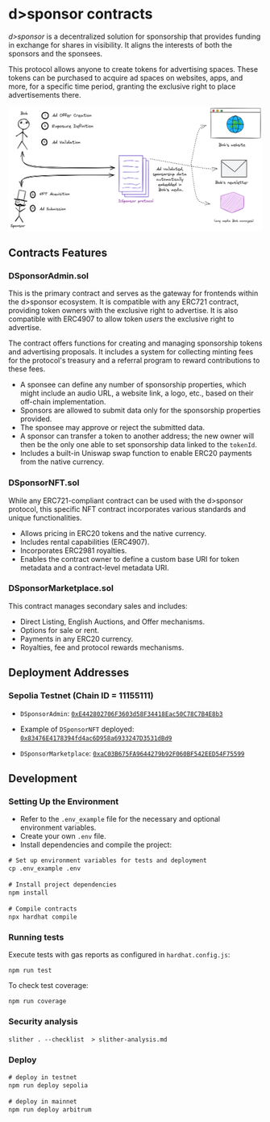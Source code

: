 # d>sponsor contracts

*d>sponsor* is a decentralized solution for sponsorship that provides funding in exchange for shares in visibility. It aligns the interests of both the sponsors and the sponsees.

This protocol allows anyone to create tokens for advertising spaces. These tokens can be purchased to acquire ad spaces on websites, apps, and more, for a specific time period, granting the exclusive right to place advertisements there.

![logo d>sponsor](assets/schema%20dsponsor.png)

## Contracts Features

### DSponsorAdmin.sol

This is the primary contract and serves as the gateway for frontends within the d>sponsor ecosystem. It is compatible with any ERC721 contract, providing token owners with the exclusive right to advertise. It is also compatible with ERC4907 to allow token *users* the exclusive right to advertise.

The contract offers functions for creating and managing sponsorship tokens and advertising proposals. It includes a system for collecting minting fees for the protocol's treasury and a referral program to reward contributions to these fees.

- A sponsee can define any number of sponsorship properties, which might include an audio URL, a website link, a logo, etc., based on their off-chain implementation.
- Sponsors are allowed to submit data only for the sponsorship properties provided.
- The sponsee may approve or reject the submitted data.
- A sponsor can transfer a token to another address; the new owner will then be the only one able to set sponsorship data linked to the `tokenId`.
- Includes a built-in Uniswap swap function to enable ERC20 payments from the native currency.

### DSponsorNFT.sol

While any ERC721-compliant contract can be used with the d>sponsor protocol, this specific NFT contract incorporates various standards and unique functionalities.

- Allows pricing in ERC20 tokens and the native currency.
- Includes rental capabilities (ERC4907).
- Incorporates ERC2981 royalties.
- Enables the contract owner to define a custom base URI for token metadata and a contract-level metadata URI.

### DSponsorMarketplace.sol

This contract manages secondary sales and includes:

- Direct Listing, English Auctions, and Offer mechanisms.
- Options for sale or rent.
- Payments in any ERC20 currency.
- Royalties, fee and protocol rewards mechanisms.

## Deployment Addresses

### Sepolia Testnet (Chain ID = 11155111)

- `DSponsorAdmin`: [`0xE442802706F3603d58F34418Eac50C78C7B4E8b3`](https://sepolia.etherscan.io/address/0xE442802706F3603d58F34418Eac50C78C7B4E8b3)

- Example of `DSponsorNFT` deployed: [`0x83476E4178394fd4ac6D958a6933247D3531dBd9`](https://sepolia.etherscan.io/address/0x83476E4178394fd4ac6D958a6933247D3531dBd9)

- `DSponsorMarketplace`: [`0xaC03B675FA9644279b92F060BF542EED54F75599`](https://sepolia.etherscan.io/address/0xaC03B675FA9644279b92F060BF542EED54F75599)

## Development

### Setting Up the Environment

- Refer to the `.env_example` file for the necessary and optional environment variables.
- Create your own `.env` file.
- Install dependencies and compile the project:

```shell
# Set up environment variables for tests and deployment
cp .env_example .env

# Install project dependencies
npm install

# Compile contracts
npx hardhat compile
```

### Running tests

Execute tests with gas reports as configured in `hardhat.config.js`:

```shell
npm run test 
```

To check test coverage:

```shell
npm run coverage
```

### Security analysis

```shell
slither . --checklist  > slither-analysis.md
```

### Deploy

```shell
# deploy in testnet
npm run deploy sepolia

# deploy in mainnet
npm run deploy arbitrum
```
